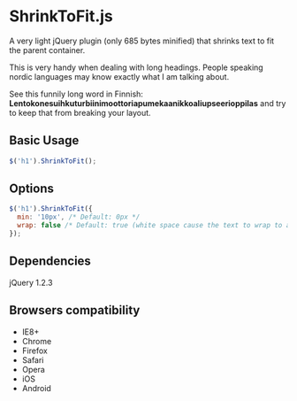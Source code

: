 # ShrinkToFit.js
A very light jQuery plugin (only 685 bytes minified) that shrinks text to fit the parent container.

This is very handy when dealing with long headings. People speaking nordic languages may know exactly what I am talking about.

See this funnily long word in Finnish: **Lentokonesuihkuturbiinimoottoriapumekaanikkoaliupseerioppilas** and try to keep that from breaking your layout.

## Basic Usage
```javascript
$('h1').ShrinkToFit();
```

## Options

```javascript
$('h1').ShrinkToFit({
  min: '10px', /* Default: 0px */
  wrap: false /* Default: true (white space cause the text to wrap to a new line) */
});
```

## Dependencies
jQuery 1.2.3

## Browsers compatibility
- IE8+
- Chrome
- Firefox
- Safari
- Opera
- iOS
- Android
